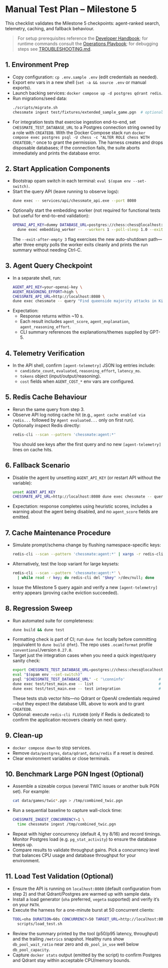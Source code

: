 # Manual Test Plan – Milestone 5

This checklist validates the Milestone 5 checkpoints: agent-ranked search, telemetry, caching, and fallback behaviour.

> For setup prerequisites reference the [Developer Handbook](DEVELOPER.md); for runtime commands consult the [Operations Playbook](OPERATIONS.md); for debugging steps see [TROUBLESHOOTING.md](TROUBLESHOOTING.md).

## 1. Environment Prep
- Copy configuration: `cp .env.sample .env` (edit credentials as needed).
- Export env vars in a new shell (`set -a && source .env` or manual exports).
- Launch backing services: `docker compose up -d postgres qdrant redis`.
- Run migrations/seed data:
  ```sh
  ./scripts/migrate.sh
  chessmate ingest test/fixtures/extended_sample_game.pgn  # optional but recommended
  ```
- For integration tests that exercise ingestion end-to-end, set `CHESSMATE_TEST_DATABASE_URL`
  to a Postgres connection string owned by a role with `CREATEDB`. With the Docker Compose stack
  run `docker compose exec postgres psql -U chess -c "ALTER ROLE chess WITH CREATEDB;"` once to
  grant the permission. The harness creates and drops disposable databases; if the connection
  fails, the suite aborts immediately and prints the database error.

## 2. Start Application Components
- Bootstrap opam switch in each terminal: `eval $(opam env --set-switch)`.
- Start the query API (leave running to observe logs):
  ```sh
  dune exec -- services/api/chessmate_api.exe --port 8080
  ```
- Optionally start the embedding worker (not required for functional tests but useful for end-to-end validation):
  ```sh
  OPENAI_API_KEY=dummy DATABASE_URL=postgres://chess:chess@localhost:5433/chessmate \
    dune exec embedding_worker -- --workers 1 --poll-sleep 1.0 --exit-after-empty 3
  ```
  The `--exit-after-empty 3` flag exercises the new auto-shutdown path—after three empty polls the worker exits cleanly and prints the run summary without needing Ctrl-C.

## 3. Agent Query Checkpoint
- In a separate shell, run:
  ```sh
  AGENT_API_KEY=your-openai-key \
  AGENT_REASONING_EFFORT=high \
  CHESSMATE_API_URL=http://localhost:8080 \
  dune exec chessmate -- query "Find queenside majority attacks in King's Indian"
  ```
- Expectation:
  - Response returns within ~10 s.
  - Each result includes `agent_score`, `agent_explanation`, `agent_reasoning_effort`.
  - CLI summary references the explanations/themes supplied by GPT-5.

## 4. Telemetry Verification
- In the API shell, confirm `[agent-telemetry]` JSON log entries include:
  - `candidate_count`, `evaluated`, `reasoning_effort`, `latency_ms`.
  - `tokens` object (input/output/reasoning).
  - `cost` fields when `AGENT_COST_*` env vars are configured.

## 5. Redis Cache Behaviour
- Rerun the same query from step 3.
- Observe API log noting cache hit (e.g., `agent cache enabled via redis...` followed by `Agent evaluated...` only on first run).
- Optionally inspect Redis directly:
  ```sh
  redis-cli --scan --pattern 'chessmate:agent:*'
  ```
  You should see keys after the first query and no new `[agent-telemetry]` lines on cache hits.

## 6. Fallback Scenario
- Disable the agent by unsetting `AGENT_API_KEY` (or restart API without the variable):
  ```sh
  unset AGENT_API_KEY
  CHESSMATE_API_URL=http://localhost:8080 dune exec chessmate -- query "Explain thematic rook sacrifices"
  ```
- Expectation: response completes using heuristic scores, includes a warning about the agent being disabled, and no `agent_score` fields are emitted.

## 7. Cache Maintenance Procedure
- Simulate prompt/schema change by flushing namespace-specific keys:
  ```sh
  redis-cli --scan --pattern 'chessmate:agent:*' | xargs -r redis-cli del
  ```
- Alternatively, test the loop variant for large keysets:
  ```sh
  redis-cli --scan --pattern 'chessmate:agent:*' \
    | while read -r key; do redis-cli del "$key" >/dev/null; done
  ```
- Issue the Milestone 5 query again and verify a new `[agent-telemetry]` entry appears (proving cache eviction succeeded).

## 8. Regression Sweep
- Run automated suite for completeness:
  ```sh
  dune build && dune test
  ```
- Formatting check is part of CI; run `dune fmt` locally before committing (equivalent to `dune build @fmt`). The repo uses `.ocamlformat` profile `conventional`/version `0.27.0`.
- Target just the integration cases when you need a quick ingest/query sanity check:
  ```sh
  export CHESSMATE_TEST_DATABASE_URL=postgres://chess:chess@localhost:5433/postgres
  eval "$(opam env --set-switch)"
  psql "$CHESSMATE_TEST_DATABASE_URL" -c '\conninfo'               # optional: verify credentials
  dune exec test/test_main.exe -- list                             # optional: inspect suites
  dune exec test/test_main.exe -- test integration                 # run the integration group
  ```
  These tests stub vector hits—no Qdrant or OpenAI credentials required—but they expect the
  database URL above to work and to grant `CREATEDB`.
- Optional: execute `redis-cli FLUSHDB` (only if Redis is dedicated) to confirm the application recovers cleanly on next query.

## 9. Clean-up
- `docker compose down` to stop services.
- Remove `data/postgres`, `data/qdrant`, `data/redis` if a reset is desired.
- Clear environment variables or close terminals.

## 10. Benchmark Large PGN Ingest (Optional)
- Assemble a sizeable corpus (several TWIC issues or another bulk PGN set). For example:
  ```sh
  cat data/games/twic*.pgn > /tmp/combined_twic.pgn
  ```
- Run a sequential baseline to capture wall-clock time:
  ```sh
  CHESSMATE_INGEST_CONCURRENCY=1 \
    time chessmate ingest /tmp/combined_twic.pgn
  ```
- Repeat with higher concurrency (default 4, try 8/16) and record timings. Monitor Postgres load (e.g. `pg_stat_activity`) to ensure the database keeps up.
- Compare results to validate throughput gains. Pick a concurrency level that balances CPU usage and database throughput for your environment.

## 11. Load Test Validation (Optional)
- Ensure the API is running on `localhost:8080` (default configuration from step 2) and that Qdrant/Postgres are warmed up with sample data.
- Install a load generator (`oha` preferred, `vegeta` supported) and verify it’s on your `PATH`.
- Execute the harness for a one-minute burst at 50 concurrent clients:
  ```sh
  TOOL=oha DURATION=60s CONCURRENCY=50 TARGET_URL=http://localhost:8080/query \
    scripts/load_test.sh
  ```
- Review the summary printed by the tool (p50/p95 latency, throughput) and the trailing `/metrics` snapshot. Healthy runs show `db_pool_wait_ratio` near zero and `db_pool_in_use` well below `db_pool_capacity`.
- Capture `docker stats` output (emitted by the script) to confirm Postgres and Qdrant stay within acceptable CPU/memory bounds.
